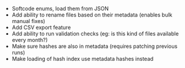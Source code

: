 - Softcode enums, load them from JSON
- Add ability to rename files based on their metadata (enables bulk manual fixes)
- Add CSV export feature
- Add ability to run validation checks (eg: is this kind of files available every month?)
- Make sure hashes are also in metadata (requires patching previous runs)
- Make loading of hash index use metadata hashes instead